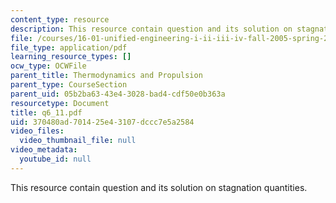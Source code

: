 ```yaml
---
content_type: resource
description: This resource contain question and its solution on stagnation quantities.
file: /courses/16-01-unified-engineering-i-ii-iii-iv-fall-2005-spring-2006/370480ad701425e43107dccc7e5a2584_q6_11.pdf
file_type: application/pdf
learning_resource_types: []
ocw_type: OCWFile
parent_title: Thermodynamics and Propulsion
parent_type: CourseSection
parent_uid: 05b2ba63-43e4-3028-bad4-cdf50e0b363a
resourcetype: Document
title: q6_11.pdf
uid: 370480ad-7014-25e4-3107-dccc7e5a2584
video_files:
  video_thumbnail_file: null
video_metadata:
  youtube_id: null
---
```

This resource contain question and its solution on stagnation quantities.

